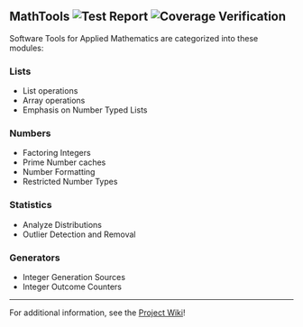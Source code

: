 ## MathTools ![Test Report](https://github.com/DK96-OS/MathTools/actions/workflows/test_report.yml/badge.svg?event=push) ![Coverage Verification](https://github.com/DK96-OS/MathTools/actions/workflows/coverage_verification.yml/badge.svg?event=push)

Software Tools for Applied Mathematics are categorized into these modules:

### Lists
* List operations
* Array operations
* Emphasis on Number Typed Lists

### Numbers
* Factoring Integers
* Prime Number caches
* Number Formatting
* Restricted Number Types

### Statistics
* Analyze Distributions
* Outlier Detection and Removal

### Generators
* Integer Generation Sources
* Integer Outcome Counters

____
For additional information, see the [Project Wiki](https://github.com/DK96-OS/MathTools/wiki)!
